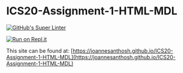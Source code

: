# ICS20-Assignment-1-HTML-MDL
[![GitHub's Super Linter](https://github.com/joannesanthosh/ICS20-Assignment-1-HTML-MDL/workflows/GitHub's%20Super%20Linter/badge.svg)](https://github.com/joannesanthosh/ICS20-Assignment-1-HTML-MDL/actions)



[![Run on Repl.it](https://repl.it/badge/github/joannesanthosh/ICS20-Assignment-1-HTML-MDL)](https://repl.it/github/joannesanthosh/ICS20-Assignment-1-HTML-MDL)

This site can be found at: [https://joannesanthosh.github.io/ICS20-Assignment-1-HTML-MDL](https://joannesanthosh.github.io/ICS20-Assignment-1-HTML-MDL)
